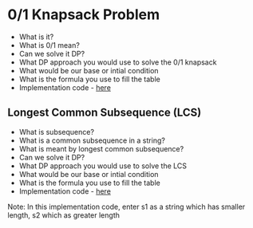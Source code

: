 # 0/1 Knapsack Problem

- What is it?
- What is 0/1 mean?
- Can we solve it DP?
- What DP approach you would use to solve the 0/1 knapsack
- What would be our base or intial condition
- What is the formula you use to fill the table
- Implementation code - [here](./KnapSack01.java)

## Longest Common Subsequence (LCS)

- What is subsequence?
- What is a common subsequence in a string?
- What is meant by longest common subsequence?
- Can we solve it DP?
- What DP approach you would use to solve the LCS
- What would be our base or intial condition
- What is the formula you use to fill the table
- Implementation code - [here](./LongestCommonSubSequence.java)

Note: In this implementation code, enter s1 as a string which has smaller length, s2 which as greater length
